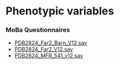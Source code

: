 # Phenotypic variables

### MoBa Questionnaires
- [PDB2824_Far2_Barn_V12.sav](moba_questionnaire/PDB2824_Far2_Barn_V12.md)
- [PDB2824_Far2_V12.sav](moba_questionnaire/PDB2824_Far2_V12.md)
- [PDB2824_MFR_541_v12.sav](moba_questionnaire/PDB2824_MFR_541_v12.md)
